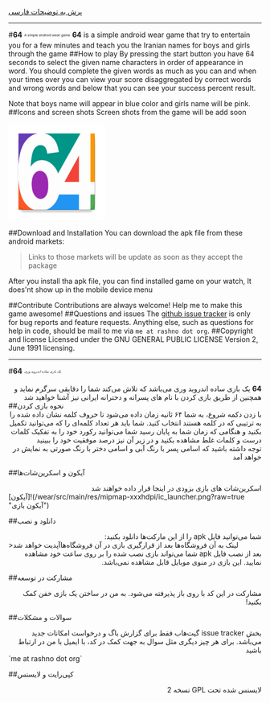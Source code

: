[پرش به توضیحات فارسی](#PersianSectionStart)
______


#<b>64</b> <sub><sup><sub><sup>*A simple android wear game*</sub></sup></sub></sup>
<b>64</b> is a simple android wear game that try to entertain you for a few minutes and teach you the Iranian names for boys and girls through the game
##How to play
By pressing the start button you have 64 seconds to select the given name characters in order of appearance in word. You should complete the given words as much as you can and when your times over you can view your score disaggregated by correct words and wrong words and below that you can see your success percent result.

Note that boys name will appear in blue color and girls name will be pink.
##Icons and screen shots
Screen shots from the game will be add soon

![Icon](/wear/src/main/res/mipmap-xxxhdpi/ic_launcher.png?raw=true "Icon of the app")

##Download and Installation
You can download the apk file from these android markets:
>Links to those markets will be update as soon as they accept the package

After you install tha apk file, you can find installed game on your watch, It does'nt show up in the mobile device menu

##Contribute
Contributions are always welcome! Help me to make this game awesome!
##Questions and issues
The [github issue tracker][1] is only for bug reports and feature requests. Anything else, such as questions for help in code, should be mail to me via `me at rashno dot org`.
##Copyright and license
Licensed under the GNU GENERAL PUBLIC LICENSE Version 2, June 1991 licensing.

______

#<a name="PersianSectionStart"><b>64</b> <sub><sup><sub><sup>*یک بازی ساده اندروید وری*</sub></sup></sub></sup>
<div dir="rtl">
<b>64</b> یک بازی ساده اندروید وری می‌باشد که تلاش می‌کند شما را دقایقی سرگرم نماید و همچنین از طریق بازی کردن با نام های پسرانه و دخترانه ایرانی نیز آشنا خواهید شد
</div>
##نحوه بازی کردن
<div dir="rtl">
با زدن دکمه شروع، به شما ۶۴ ثانیه زمان داده می‌شود تا حروف کلمه نشان داده شده را به ترتیبی که در کلمه هستند انتخاب کنید. شما باید هر تعداد کلمه‌ای را که می‌توانید تکمیل بکنید و هنگامی که زمان شما به پایان رسید شما می‌توانید رکورد خود را به تفکیک کلمات درست و کلمات غلط مشاهده بکنید و در زیر آن نیز درصد موفقیت خود را ببینید
</div>
<div dir="rtl">
توجه داشته باشید که اسامی پسر با رنگ آبی و اسامی دختر با رنگ صورتی به نمایش در خواهد آمد
</div>

##آیکون و اسکرین‌شات‌ها
<div dir="rtl">
اسکرین‌شات ‌های بازی بزودی در اینجا قرار داده خواهند شد

</div>
![آیکون](/wear/src/main/res/mipmap-xxxhdpi/ic_launcher.png?raw=true "آیکون بازی")

##دانلود و نصب
<div dir="rtl">
شما می‌توانید فایل apk را از این مارکت‌ها دانلود بکنید:
</div>
>لینک به آن فروشگاه‌ها بعد از قرارگیری بازی در آن فروشگاه‌هاآپدیت خواهد شد

<div dir="rtl">
بعد از نصب فایل apk شما می‌تواند بازی نصب شده را بر روی ساعت خود مشاهده نمایید. این بازی در منوی موبایل قابل مشاهده نمی‌باشد.
</div>

##مشارکت در توسعه
<div dir="rtl">
مشارکت در این کد با روی باز پذیرفته می‌شود. به من در ساختن یک بازی خفن کمک بکنید!
</div>

##سوالات و مشکلات
<div dir="rtl">
بخش issue tracker گیت‌هاب فقط برای گزارش باگ و درخواست امکانات جدید می‌باشد. برای هر چیز دیگری مثل سوال به جهت کمک در کد، با ایمیل با من در ارتباط باشید
</div>
`me at rashno dot org`

##کپی‌رایت و لایسنس
<div dir="rtl">
لایسنس شده تحت GPL نسخه 2
</div>


[1]: https://github.com/HosseinRashno/64/issues
